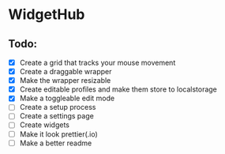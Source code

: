 # WidgetHub
## Todo:
- [x] Create a grid that tracks your mouse movement
- [x] Create a draggable wrapper
- [x] Make the wrapper resizable
- [x] Create editable profiles and make them store to localstorage
- [x] Make a toggleable edit mode
- [ ] Create a setup process
- [ ] Create a settings page
- [ ] Create widgets
- [ ] Make it look prettier(.io)
- [ ] Make a better readme